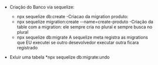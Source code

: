 - Criação do Banco via sequelize:
    * npx sequelize db:create
-Criacao da migration produto:
    * npx sequelize migration:create --name=create-produto
-Criação da table com a migration:
    ele sempre cria no plural e sempre busca no plural
    * npx sequelize db:migrate
A sequelize meta registra as migrations que EU executei se outro desevolvedor executar outra ficara registrado

- Exluir uma tabela
    *npx sequelize db:migrate:undo


